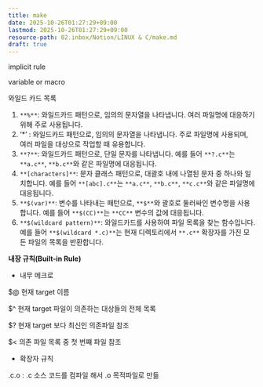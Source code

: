 ```yaml
---
title: make
date: 2025-10-26T01:27:29+09:00
lastmod: 2025-10-26T01:27:29+09:00
resource-path: 02.inbox/Notion/LINUX & C/make.md
draft: true
---
```

implicit rule

variable or macro

  

  

  

  

와일드 카드 목록

1. `**%**`: 와일드카드 패턴으로, 임의의 문자열을 나타냅니다. 여러 파일명에 대응하기 위해 주로 사용됩니다.
2. ‘*’ : 와일드카드 패턴으로, 임의의 문자열을 나타냅니다. 주로 파일명에 사용되며, 여러 파일을 대상으로 작업할 때 유용합니다.
3. `**?**`: 와일드카드 패턴으로, 단일 문자를 나타냅니다. 예를 들어 `**?.c**`는 `**a.c**`, `**b.c**`와 같은 파일명에 대응됩니다.
4. `**[characters]**`: 문자 클래스 패턴으로, 대괄호 내에 나열된 문자 중 하나와 일치합니다. 예를 들어 `**[abc].c**`는 `**a.c**`, `**b.c**`, `**c.c**`와 같은 파일명에 대응됩니다.
5. `**$(var)**`: 변수를 나타내는 패턴으로, `**$**`와 괄호로 둘러싸인 변수명을 사용합니다. 예를 들어 `**$(CC)**`는 `**CC**` 변수의 값에 대응됩니다.
6. `**$(wildcard pattern)**`: 와일드카드를 사용하여 파일 목록을 찾는 함수입니다. 예를 들어 `**$(wildcard *.c)**`는 현재 디렉토리에서 `**.c**` 확장자를 가진 모든 파일의 목록을 반환합니다.

  

**내장 규칙(Built-in Rule)**

- 내무 메크로

$@ 현재 target 이름

$^ 현재 target 파일이 의존하는 대상들의 전체 목록

$? 현재 target 보다 최신인 의존파일 참조

$< 의존 파일 목록 중 첫 번쨰 파일 참조

  

- 확장자 규칙

.c.o : .c 소스 코드를 컴파일 해서 .o 목적파일로 만듦